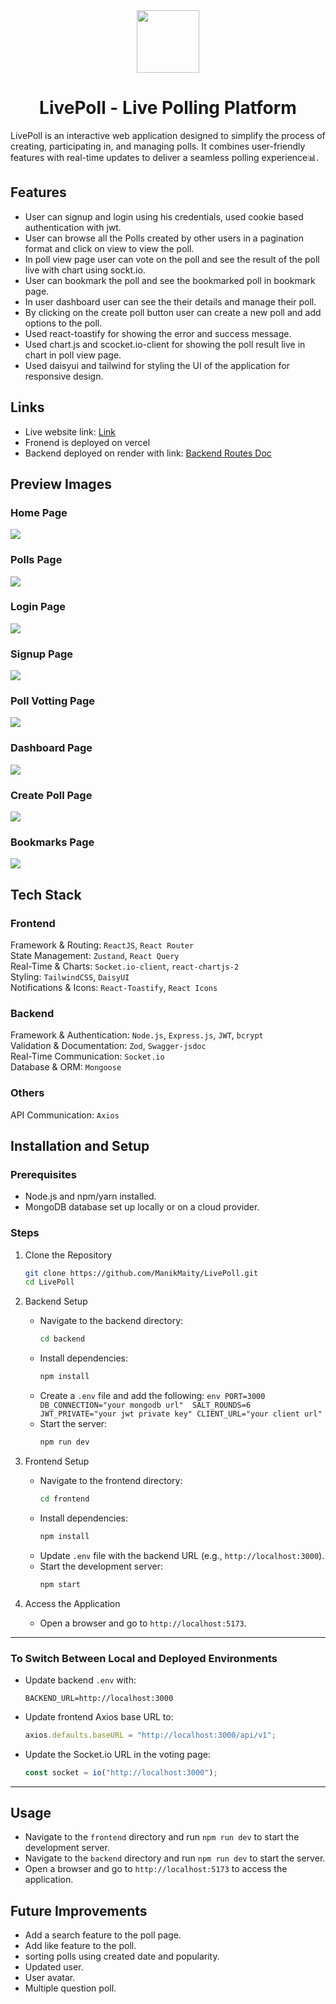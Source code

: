 <div align="center">
    <img height="100px" src="./images/imageGIF.gif"/>
    <h1>LivePoll - Live Polling Platform</h1>
</div>

LivePoll is an interactive web application designed to simplify the process of creating, participating in, and managing polls. It combines user-friendly features with real-time updates to deliver a seamless polling experience📊.

## Features

- User can signup and login using his credentials, used cookie based authentication with jwt.
- User can browse all the Polls created by other users in a pagination format and click on view to view the poll.
- In poll view page user can vote on the poll and see the result of the poll live with chart using sockt.io.
- User can bookmark the poll and see the bookmarked poll in bookmark page.
- In user dashboard user can see the their details and manage their poll.
- By clicking on the create poll button user can create a new poll and add options to the poll.
- Used react-toastify for showing the error and success message.
- Used chart.js and scocket.io-client for showing the poll result live in chart in poll view page.
- Used daisyui and tailwind for styling the UI of the application for responsive design.

## Links

- Live website link: [Link](https://live-poll-ixjp.vercel.app)
- Fronend is deployed on vercel
- Backend deployed on render with link: [Backend Routes Doc](https://livepoll-w28i.onrender.com)

## Preview Images

### Home Page

<img src="./images/Home.png"/>

### Polls Page

<img src="./images/pollsPage.png"/>

### Login Page

<img src="./images/Screenshot 2024-11-14 101710.png"/>

### Signup Page

<img src="./images/signup.png"/>

### Poll Votting Page

<img src="./images/votingPage.png"/>

### Dashboard Page

<img src="./images/dashboard.png"/>

### Create Poll Page

<img src="./images/createPollPage.png"/>

### Bookmarks Page

<img src="./images/bookmark.png"/>

## Tech Stack

### Frontend

Framework & Routing: `ReactJS`, `React Router`  
State Management: `Zustand`, `React Query`  
Real-Time & Charts: `Socket.io-client`, `react-chartjs-2`  
Styling: `TailwindCSS`, `DaisyUI`  
Notifications & Icons: `React-Toastify`, `React Icons`

### Backend

Framework & Authentication: `Node.js`, `Express.js`, `JWT`, `bcrypt`  
Validation & Documentation: `Zod`, `Swagger-jsdoc`  
Real-Time Communication: `Socket.io`  
Database & ORM: `Mongoose`

### Others

API Communication: `Axios`

## Installation and Setup

### Prerequisites

- Node.js and npm/yarn installed.
- MongoDB database set up locally or on a cloud provider.

### Steps

1. Clone the Repository

   ```bash
   git clone https://github.com/ManikMaity/LivePoll.git
   cd LivePoll
   ```

2. Backend Setup

   - Navigate to the backend directory:
     ```bash
     cd backend
     ```
   - Install dependencies:
     ```bash
     npm install
     ```
   - Create a `.env` file and add the following:
     `env
    PORT=3000
    DB_CONNECTION="your mongodb url" 
    SALT_ROUNDS=6
    JWT_PRIVATE="your jwt private key"
    CLIENT_URL="your client url"
     `
   - Start the server:
     ```bash
     npm run dev
     ```

3. Frontend Setup

   - Navigate to the frontend directory:
     ```bash
     cd frontend
     ```
   - Install dependencies:
     ```bash
     npm install
     ```
   - Update `.env` file with the backend URL (e.g., `http://localhost:3000`).
   - Start the development server:
     ```bash
     npm start
     ```

4. Access the Application
   - Open a browser and go to `http://localhost:5173`.

---

### To Switch Between Local and Deployed Environments

- Update backend `.env` with:
  ```env
  BACKEND_URL=http://localhost:3000
  ```
- Update frontend Axios base URL to:
  ```javascript
  axios.defaults.baseURL = "http://localhost:3000/api/v1";
  ```
- Update the Socket.io URL in the voting page:
  ```javascript
  const socket = io("http://localhost:3000");
  ```

---

## Usage

- Navigate to the `frontend` directory and run `npm run dev` to start the development server.
- Navigate to the `backend` directory and run `npm run dev` to start the server.
- Open a browser and go to `http://localhost:5173` to access the application.

## Future Improvements
- Add a search feature to the poll page.
- Add like feature to the poll.
- sorting polls using created date and popularity.
- Updated user.
- User avatar.
- Multiple question poll.
